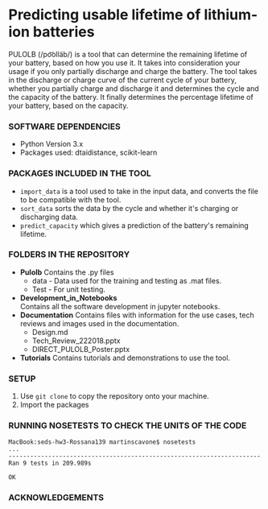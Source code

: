 # Predicting usable lifetime of lithium-ion batteries
PULOLB (/po͝olläb/) is a tool that can determine the remaining lifetime of your battery, based on how you use it. It takes into consideration your usage if you only partially discharge and charge the battery. 
The tool takes in the discharge or charge curve of the current cycle of your battery, whether you partially charge and discharge it and determines the cycle and the capacity of the battery. It finally determines the percentage lifetime of your battery, based on the capacity. 

### SOFTWARE DEPENDENCIES
* Python Version 3.x
* Packages used: dtaidistance, scikit-learn

### PACKAGES INCLUDED IN THE TOOL
* `import_data` is a tool used to take in the input data, and converts the file to be compatible with the tool. 
* `sort_data` sorts the data by the cycle and whether it's charging or discharging data. 
* `predict_capacity` which gives a prediction of the battery's remaining lifetime. 

### FOLDERS IN THE REPOSITORY
* **Pulolb**
Contains the .py files  
	* data - Data used for the training and testing as .mat files. 
	* Test - For unit testing. 
* **Development_in_Notebooks**	
Contains all the software development in jupyter notebooks.
* **Documentation** 
Contains files with information for the use cases, tech reviews and images used in the documentation. 
	* Design.md
	* Tech_Review_222018.pptx
	* DIRECT_PULOLB_Poster.pptx
* **Tutorials**
Contains tutorials and demonstrations to use the tool. 

### SETUP
1. Use `git clone` to copy the repository onto your machine. 
2. Import the packages 

### RUNNING NOSETESTS TO CHECK THE UNITS OF THE CODE
```
MacBook:seds-hw3-Rossana139 martinscavone$ nosetests
...
----------------------------------------------------------------------
Ran 9 tests in 209.989s

OK
```

### ACKNOWLEDGEMENTS
